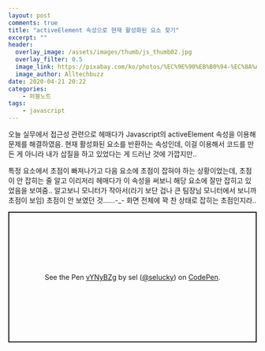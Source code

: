 ```yaml
---
layout: post
comments: true
title: "activeElement 속성으로 현재 활성화된 요소 찾기"
excerpt: ""
header:
  overlay_image: /assets/images/thumb/js_thumb02.jpg
  overlay_filter: 0.5
  image_link: https://pixabay.com/ko/photos/%EC%9E%90%EB%B0%94-%EC%8A%A4%ED%81%AC%EB%A6%BD%ED%8A%B8-%ED%94%84%EB%A1%9C%EA%B7%B8%EB%9E%98%EB%A8%B8-%EC%BD%94%EB%93%9C-4523100/
  image_author: Alltechbuzz
date: 2020-04-21 20:22
categories:
    - 퍼블노트
tags:
    - javascript
---
```

오늘 실무에서 접근성 관련으로 헤매다가 Javascript의 activeElement 속성을 이용해 문제를 해결하였음. 현재 활성화된 요소를 반환하는 속성인데, 이걸 이용해서 코드를 만든 게 아니라 내가 삽질을 하고 있었다는 게 드러난 것에 가깝지만..

특정 요소에서 초점이 빠져나가고 다음 요소에 초점이 잡혀야 하는 상황이었는데, 초점이 안 잡히는 줄 알고 이리저리 헤매다가 이 속성을 써보니 해당 요소에 잘만 잡히고 있었음을 보여줌.. 알고보니 모니터가 작아서(라기 보단 겁나 큰 팀장님 모니터에서 보니까 초점이 보임) 초점이 안 보였던 것......-_- 화면 전체에 꽉 찬 상태로 잡히는 초점인지라..

<p class="codepen" data-height="265" data-theme-id="default" data-default-tab="html,result" data-user="selucky" data-slug-hash="vYNyBZg" style="height: 265px; box-sizing: border-box; display: flex; align-items: center; justify-content: center; border: 2px solid; margin: 1em 0; padding: 1em;" data-pen-title="vYNyBZg">
  <span>See the Pen <a href="https://codepen.io/selucky/pen/vYNyBZg">
  vYNyBZg</a> by sel (<a href="https://codepen.io/selucky">@selucky</a>)
  on <a href="https://codepen.io">CodePen</a>.</span>
</p>
<script async src="https://static.codepen.io/assets/embed/ei.js"></script>